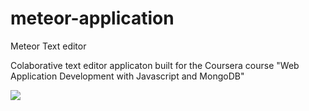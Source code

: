 # meteor-application
Meteor Text editor

Colaborative text editor applicaton built for the Coursera course
"Web Application Development with Javascript and MongoDB"

<img src="http://imgur.com/Hf1R37d">
